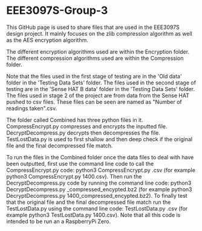 # EEE3097S-Group-3
This GitHub page is used to share files that are used in the EEE3097S design project. It mainly focuses on the zlib compression algorithm as well as the AES encryption algorithm.

The different encryption algorithms used are within the Encryption folder. The different compression algorithms used are within the Compression folder.

Note that the files used in the first stage of testing are in the 'Old data' folder in the 'Testing Data Sets' folder. The files used in the second stage of testing are in the 'Sense HAT B data' folder in the 'Testing Data Sets' folder. The files used in stage 2 of the project are from data from the Sense HAT pushed to csv files. These files can be seen are named as "Number of readings taken".csv.

The folder called Combined has three python files in it. CompressEncrypt.py compresses and encrypts the inputted file. DecryptDecompress.py decrypts then decompresses the file. TestLostData.py is used to first shallow and then deep check if the original file and the final decompressed file match.

To run the files in the Combined folder once the data files to deal with have been outputted, first use the command line code to call the CompressEncrypt.py code: python3 CompressEncrypt.py <fileName>.csv (for example python3 CompressEncrypt.py 1400.csv). Then run the DecryptDecompress.py code by running the command line code: python3 DecryptDecompress.py <fileName>_compressed_encypted.bz2 (for example python3 DecryptDecompress.py 1400_compressed_encypted.bz2). To finally test that the original file and the final decompressed file match run the TestLostData.py using the command line code: TestLostData.py <fileName>.csv (for example python3 TestLostData.py 1400.csv). Note that all this code is intended to be run an a RaspberryPi Zero.
